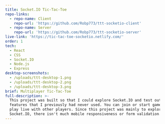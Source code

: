 ```yaml
---
title: Socket.IO Tic-Tac-Toe
repo-links:
  - repo-name: Client
    repo-url: 'https://github.com/Robp773/ttt-socketio-client'
  - repo-name: Server
    repo-url: 'https://github.com/Robp773/ttt-socketio-server'
live-link: 'https://tic-tac-toe-socketio.netlify.com/'
order: 1
tech:
  - React
  - CSS
  - Socket.IO
  - Node.js
  - Express
desktop-screenshots:
  - /uploads/ttt-desktop-1.png
  - /uploads/ttt-desktop-2.png
  - /uploads/ttt-desktop-3.png
brief: Multiplayer Tic-Tac-Toe
full-description: >-
  This project was built so that I could explore Socket.IO and test out some
  features that I previously had never used. You can join or start games and
  play live with other players. Since this project was mainly to explore
  Socket.IO, there isn't much mobile responsiveness or form validation.
---
```


